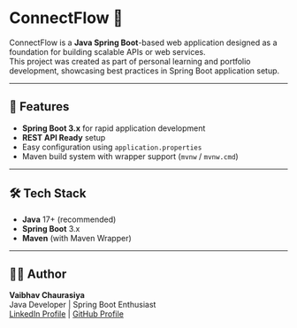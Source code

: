 # ConnectFlow 🚀

ConnectFlow is a **Java Spring Boot**-based web application designed as a foundation for building scalable APIs or web services.  
This project was created as part of personal learning and portfolio development, showcasing best practices in Spring Boot application setup.

---

## 📌 Features

- **Spring Boot 3.x** for rapid application development
- **REST API Ready** setup
- Easy configuration using `application.properties`
- Maven build system with wrapper support (`mvnw` / `mvnw.cmd`)

---

## 🛠 Tech Stack

- **Java** 17+ (recommended)
- **Spring Boot** 3.x
- **Maven** (with Maven Wrapper)

---
 
## 👨‍💻 Author
**Vaibhav Chaurasiya**  
Java Developer | Spring Boot Enthusiast   
[LinkedIn Profile](https://www.linkedin.com/in/vaibhav-chaurasiya-5a3672220) | [GitHub Profile](https://github.com/vaibhav5881)
